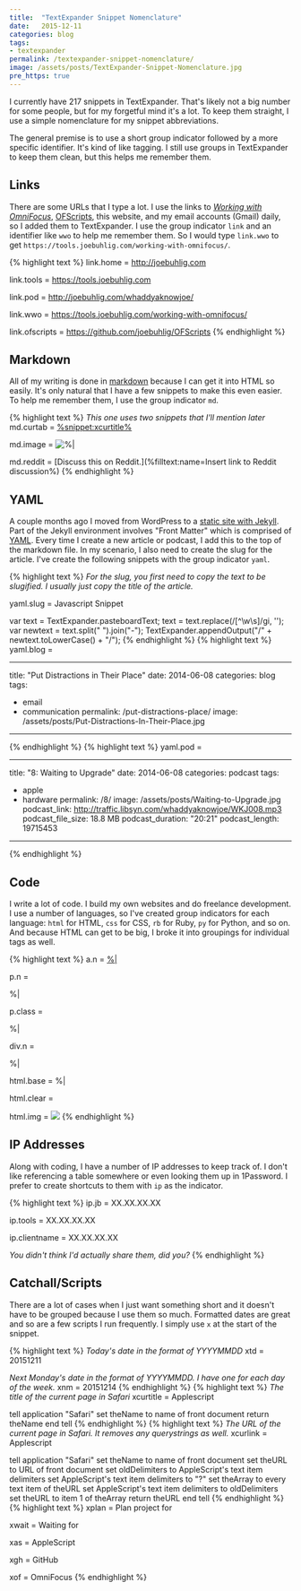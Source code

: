 ```yaml
---
title:  "TextExpander Snippet Nomenclature"
date:   2015-12-11
categories: blog
tags:
- textexpander
permalink: /textexpander-snippet-nomenclature/
image: /assets/posts/TextExpander-Snippet-Nomenclature.jpg
pre_https: true
---
```


I currently have 217 snippets in TextExpander. That's likely not a big number for some people, but for my forgetful mind it's a lot. To keep them straight, I use a simple nomenclature for my snippet abbreviations.
<!--more-->

The general premise is to use a short group indicator followed by a more specific identifier. It's kind of like tagging. I still use groups in TextExpander to keep them clean, but this helps me remember them. 

## Links

There are some URLs that I type a lot. I use the links to [_Working with OmniFocus_](https://tools.joebuhlig.com/working-with-omnifocus/), [OFScripts](https://github.com/joebuhlig/OFScripts), this website, and my email accounts (Gmail) daily, so I added them to TextExpander. I use the group indicator `link` and an identifier like `wwo` to help me remember them. So I would type `link.wwo` to get `https://tools.joebuhlig.com/working-with-omnifocus/`.

{% highlight text %}
link.home = http://joebuhlig.com

link.tools = https://tools.joebuhlig.com

link.pod = http://joebuhlig.com/whaddyaknowjoe/

link.wwo = https://tools.joebuhlig.com/working-with-omnifocus/

link.ofscripts = https://github.com/joebuhlig/OFScripts
{% endhighlight %}

## Markdown

All of my writing is done in [markdown][Markdown] because I can get it into HTML so easily. It's only natural that I have a few snippets to make this even easier. To help me remember them, I use the group indicator `md`.

{% highlight text %}
*This one uses two snippets that I'll mention later*
md.curtab = [%snippet:xcurtitle%](%snippet:xcurlink%)

md.image = ![%|](/assets/posts_extra/)

md.reddit = [Discuss this on Reddit.](%filltext:name=Insert link to Reddit discussion%)
{% endhighlight %}

## YAML

A couple months ago I moved from WordPress to a [static site with Jekyll][WordPressToJekyll]. Part of the Jekyll environment involves "Front Matter" which is comprised of [YAML][YAML]. Every time I create a new article or podcast, I add this to the top of the markdown file. In my scenario, I also need to create the slug for the article. I've create the following snippets with the group indicator `yaml`.

{% highlight text %}
*For the slug, you first need to copy the text to be slugified.*
*I usually just copy the title of the article.*

yaml.slug = Javascript Snippet

var text = TextExpander.pasteboardText;
text = text.replace(/[^\w\s]/gi, '');
var newtext = text.split(" ").join("-");
TextExpander.appendOutput("/" + newtext.toLowerCase() + "/");
{% endhighlight %}
{% highlight text %}
yaml.blog =

---
title:  "Put Distractions in Their Place"
date:   2014-06-08
categories: blog
tags:
- email
- communication
permalink: /put-distractions-place/
image: /assets/posts/Put-Distractions-In-Their-Place.jpg
---
{% endhighlight %}
{% highlight text %}
yaml.pod =

---
title:  "8: Waiting to Upgrade"
date:   2014-06-08
categories: podcast
tags:
- apple
- hardware
permalink: /8/
image: /assets/posts/Waiting-to-Upgrade.jpg
podcast_link: http://traffic.libsyn.com/whaddyaknowjoe/WKJ008.mp3
podcast_file_size: 18.8 MB
podcast_duration: "20:21"
podcast_length: 19715453
---
{% endhighlight %}

## Code

I write a lot of code. I build my own websites and do freelance development. I use a number of languages, so I've created group indicators for each language: `html` for HTML, `css` for CSS, `rb` for Ruby, `py` for Python, and so on. And because HTML can get to be big, I broke it into groupings for individual tags as well.

{% highlight text %}
a.n = <a href="">%|</a>

p.n = <p>%|</p>

p.class = <p class="">%|</p>

div.n = <div>%|</div>

html.base = <html><head></head><body>%|</body></html>

html.clear = <div class="clear"></div>

html.img = <img src="%|" />
{% endhighlight %}

## IP Addresses

Along with coding, I have a number of IP addresses to keep track of. I don't like referencing a table somewhere or even looking them up in 1Password. I prefer to create shortcuts to them with `ip` as the indicator.

{% highlight text %}
ip.jb = XX.XX.XX.XX

ip.tools = XX.XX.XX.XX

ip.clientname = XX.XX.XX.XX

*You didn't think I'd actually share them, did you?*
{% endhighlight %}

## Catchall/Scripts

There are a lot of cases when I just want something short and it doesn't have to be grouped because I use them so much. Formatted dates are great and so are a few scripts I run frequently. I simply use `x` at the start of the snippet.

{% highlight text %}
*Today's date in the format of YYYYMMDD*
xtd = 20151211

*Next Monday's date in the format of YYYYMMDD. I have one for each day of the week.*
xnm = 20151214
{% endhighlight %}
{% highlight text %}
*The title of the current page in Safari*
xcurtitle = Applescript

tell application "Safari"
    set theName to name of front document
    return theName
end tell
{% endhighlight %}
{% highlight text %}
*The URL of the current page in Safari. It removes any querystrings as well.*
xcurlink = Applescript

tell application "Safari"
    set theName to name of front document
    set theURL to URL of front document
    set oldDelimiters to AppleScript's text item delimiters
    set AppleScript's text item delimiters to "?"
    set theArray to every text item of theURL
    set AppleScript's text item delimiters to oldDelimiters
    set theURL to item 1 of theArray
    return theURL
end tell
{% endhighlight %}
{% highlight text %}
xplan = Plan project for 

xwait = Waiting for 

xas = AppleScript

xgh = GitHub

xof = OmniFocus
{% endhighlight %}

[YAML]: http://yaml.org/
[Markdown]: https://daringfireball.net/projects/markdown/
[WordPressToJekyll]: http://joebuhlig.com/from-wordpress-google-to-jekyll-piwik/